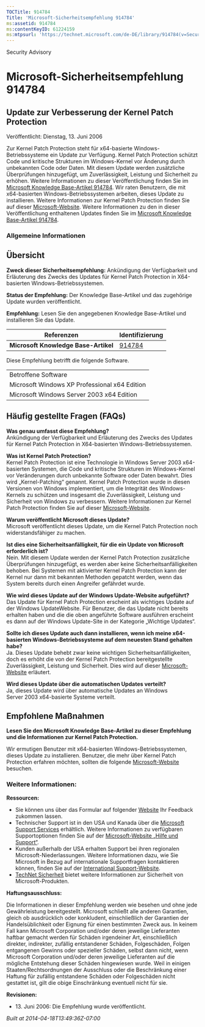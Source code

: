 ```yaml
---
TOCTitle: 914784
Title: 'Microsoft-Sicherheitsempfehlung 914784'
ms:assetid: 914784
ms:contentKeyID: 61224159
ms:mtpsurl: 'https://technet.microsoft.com/de-DE/library/914784(v=Security.10)'
---
```


Security Advisory

Microsoft-Sicherheitsempfehlung 914784
======================================

Update zur Verbesserung der Kernel Patch Protection
---------------------------------------------------

Veröffentlicht: Dienstag, 13. Juni 2006

Zur Kernel Patch Protection steht für x64-basierte Windows-Betriebssysteme ein Update zur Verfügung. Kernel Patch Protection schützt Code und kritische Strukturen im Windows-Kernel vor Änderung durch unbekannten Code oder Daten. Mit diesem Update werden zusätzliche Überprüfungen hinzugefügt, um Zuverlässigkeit, Leistung und Sicherheit zu erhöhen. Weitere Informationen zu dieser Veröffentlichung finden Sie im [Microsoft Knowledge Base-Artikel 914784](http://support.microsoft.com/kb/914784). Wir raten Benutzern, die mit x64-basierten Windows-Betriebssystemen arbeiten, dieses Update zu installieren. Weitere Informationen zur Kernel Patch Protection finden Sie auf dieser [Microsoft-Website](http://www.microsoft.com/whdc/driver/kernel/64bitpatch_faq.mspx). Weitere Informationen zu den in dieser Veröffentlichung enthaltenen Updates finden Sie im [Microsoft Knowledge Base-Artikel 914784](http://support.microsoft.com/kb/914784).

### Allgemeine Informationen

Übersicht
---------

**Zweck dieser Sicherheitsempfehlung:** Ankündigung der Verfügbarkeit und Erläuterung des Zwecks des Updates für Kernel Patch Protection in X64-basierten Windows-Betriebssystemen.

**Status der Empfehlung:** Der Knowledge Base-Artikel und das zugehörige Update wurden veröffentlicht.

**Empfehlung:** Lesen Sie den angegebenen Knowledge Base-Artikel und installieren Sie das Update.

| Referenzen                           | Identifizierung                                  |
|--------------------------------------|--------------------------------------------------|
| **Microsoft Knowledge Base-Artikel** | [914784](http://support.microsoft.com/kb/914784) |

Diese Empfehlung betrifft die folgende Software.

|                                               |
|-----------------------------------------------|
| Betroffene Software                           |
| Microsoft Windows XP Professional x64 Edition |
| Microsoft Windows Server 2003 x64 Edition     |

Häufig gestellte Fragen (FAQs)
------------------------------

**Was genau umfasst diese Empfehlung?**  
Ankündigung der Verfügbarkeit und Erläuterung des Zwecks des Updates für Kernel Patch Protection in X64-basierten Windows-Betriebssystemen.

**Was ist Kernel Patch Protection?**  
Kernel Patch Protection ist eine Technologie in Windows Server 2003 x64-basierten Systemen, die Code und kritische Strukturen im Windows-Kernel vor Veränderungen durch unbekannte Software oder Daten bewahrt. Dies wird „Kernel-Patching“ genannt. Kernel Patch Protection wurde in diesen Versionen von Windows implementiert, um die Integrität des Windows-Kernels zu schützen und insgesamt die Zuverlässigkeit, Leistung und Sicherheit von Windows zu verbessern. Weitere Informationen zur Kernel Patch Protection finden Sie auf dieser [Microsoft-Website](http://www.microsoft.com/whdc/driver/kernel/64bitpatch_faq.mspx).

**Warum veröffentlicht Microsoft dieses Update?**  
Microsoft veröffentlicht dieses Update, um die Kernel Patch Protection noch widerstandsfähiger zu machen.

**Ist dies eine Sicherheitsanfälligkeit, für die ein Update von Microsoft erforderlich ist?**  
Nein. Mit diesem Update werden der Kernel Patch Protection zusätzliche Überprüfungen hinzugefügt, es werden aber keine Sicherheitsanfälligkeiten behoben. Bei Systemen mit aktivierter Kernel Patch Protection kann der Kernel nur dann mit bekannten Methoden gepatcht werden, wenn das System bereits durch einen Angreifer gefährdet wurde.

**Wie wird dieses Update auf der Windows Update-Website aufgeführt?**  
Das Update für Kernel Patch Protection erscheint als wichtiges Update auf der Windows UpdateWebsite. Für Benutzer, die das Update nicht bereits erhalten haben und die die oben angeführte Software ausführen erscheint es dann auf der Windows Update-Site in der Kategorie „Wichtige Updates“.

**Sollte ich dieses Update auch dann installieren, wenn ich meine x64-basierten Windows-Betriebssysteme auf dem neuesten Stand gehalten habe?**  
Ja. Dieses Update behebt zwar keine wichtigen Sicherheitsanfälligkeiten, doch es erhöht die von der Kernel Patch Protection bereitgestellte Zuverlässigkeit, Leistung und Sicherheit. Dies wird auf dieser [Microsoft-Website](http://www.microsoft.com/whdc/driver/kernel/64bitpatch_faq.mspx) erläutert.

**Wird dieses Update über die automatischen Updates verteilt?**  
Ja, dieses Update wird über automatische Updates an Windows Server 2003 x64-basierte Systeme verteilt.

Empfohlene Maßnahmen
--------------------

**Lesen Sie den Microsoft Knowledge Base-Artikel zu dieser Empfehlung und die Informationen zur Kernel Patch Protection.**

Wir ermutigen Benutzer mit x64-basierten Windows-Betriebssystemen, dieses Update zu installieren. Benutzer, die mehr über Kernel Patch Protection erfahren möchten, sollten die folgende [Microsoft-Website](http://www.microsoft.com/whdc/driver/kernel/64bitpatch_faq.mspx) besuchen.

### Weitere Informationen:

**Ressourcen:**

-   Sie können uns über das Formular auf folgender [Website](https://support.microsoft.com/common/survey.aspx?scid=sw;en;1257&amp;showpage=1&amp;ws=technet&amp;sd=tech) Ihr Feedback zukommen lassen.
-   Technischer Support ist in den USA und Kanada über die [Microsoft Support Services](http://go.microsoft.com/fwlink/?linkid=21131) erhältlich. Weitere Informationen zu verfügbaren Supportoptionen finden Sie auf der [Microsoft-Website „Hilfe und Support“](http://support.microsoft.com).
-   Kunden außerhalb der USA erhalten Support bei ihren regionalen Microsoft-Niederlassungen. Weitere Informationen dazu, wie Sie Microsoft in Bezug auf internationale Supportfragen kontaktieren können, finden Sie auf der [International Support-Website](http://go.microsoft.com/fwlink/?linkid=21155).
-   [TechNet Sicherheit](http://www.microsoft.com/germany/technet/sicherheit/default.mspx) bietet weitere Informationen zur Sicherheit von Microsoft-Produkten.

**Haftungsausschluss:**

Die Informationen in dieser Empfehlung werden wie besehen und ohne jede Gewährleistung bereitgestellt. Microsoft schließt alle anderen Garantien, gleich ob ausdrücklich oder konkludent, einschließlich der Garantien der Handelsüblichkeit oder Eignung für einen bestimmten Zweck aus. In keinem Fall kann Microsoft Corporation und/oder deren jeweilige Lieferanten haftbar gemacht werden für Schäden irgendeiner Art, einschließlich direkter, indirekter, zufällig entstandener Schäden, Folgeschäden, Folgen entgangenen Gewinns oder spezieller Schäden, selbst dann nicht, wenn Microsoft Corporation und/oder deren jeweilige Lieferanten auf die mögliche Entstehung dieser Schäden hingewiesen wurde. Weil in einigen Staaten/Rechtsordnungen der Ausschluss oder die Beschränkung einer Haftung für zufällig entstandene Schäden oder Folgeschäden nicht gestattet ist, gilt die obige Einschränkung eventuell nicht für sie.

**Revisionen:**

-   13. Juni 2006: Die Empfehlung wurde veröffentlicht.

*Built at 2014-04-18T13:49:36Z-07:00*

